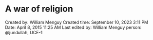 # A war of religion

Created by: William Menguy
Created time: September 10, 2023 3:11 PM
Date: April 8, 2015 11:25 AM
Last edited by: William Menguy
person: @jundullah, UCE-1